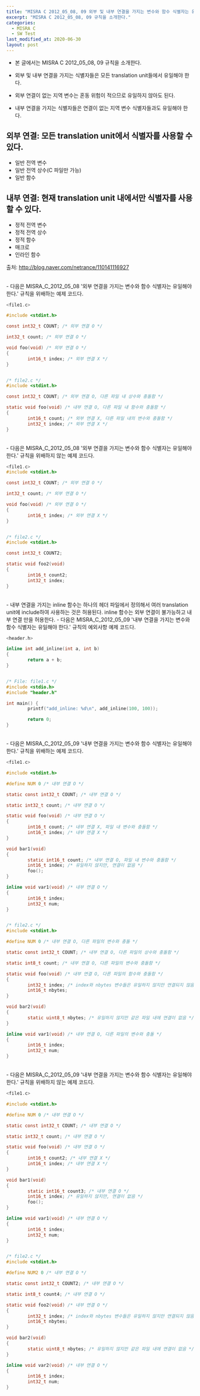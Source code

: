```yaml
---
title: "MISRA C 2012_05_08, 09 외부 및 내부 연결을 가지는 변수와 함수 식별자는 유일해야 한다."
excerpt: "MISRA C 2012_05_08, 09 규칙을 소개한다."
categories:
  - MISRA C
  - SW Test
last_modified_at: 2020-06-30
layout: post
---
```

- 본 글에서는 MISRA C 2012_05_08, 09 규칙을 소개한다.



- 외부 및 내부 연결을 가지는 식별자들은 모든 translation unit들에서 유일해야 한다.
- 외부 연결이 없는 지역 변수는 혼동 위험이 적으므로 유일하지 않아도 된다.
- 내부 연결을 가지는 식별자들은 연결이 없는 지역 변수 식별자들과도 유일해야 한다.

## 외부 연결: 모든 translation unit에서 식별자를 사용할 수 있다.
- 일반 전역 변수
- 일반 전역 상수(C 파일만 가능)
- 일반 함수

## 내부 연결: 현재 translation unit 내에서만 식별자를 사용할 수 있다.
- 정적 전역 변수
- 정적 전역 상수
- 정적 함수
- 매크로
- 인라인 함수

출처: <http://blog.naver.com/netrance/110141116927>

<br>
- 다음은 MISRA_C_2012_05_08 '외부 연결을 가지는 변수와 함수 식별자는 유일해야 한다.' 규칙을 위배하는 예제 코드다.

```c
<file1.c>

#include <stdint.h>

const int32_t COUNT; /* 외부 연결 O */

int32_t count; /* 외부 연결 O */

void foo(void) /* 외부 연결 O */
{
       	int16_t index; /* 외부 연결 X */
}


/* file2.c */
#include <stdint.h>

const int32_t COUNT; /* 외부 연결 O, 다른 파일 내 상수와 충돌함 */

static void foo(void) /* 내부 연결 O, 다른 파일 내 함수와 충돌함 */
{
       	int16_t count; /* 외부 연결 X, 다른 파일 내의 변수와 충돌함 */
       	int32_t index; /* 외부 연결 X */
}
```

<br>
- 다음은 MISRA_C_2012_05_08 '외부 연결을 가지는 변수와 함수 식별자는 유일해야 한다.' 규칙을 위배하지 않는 예제 코드다.

```c
<file1.c>
#include <stdint.h>

const int32_t COUNT; /* 외부 연결 O */

int32_t count; /* 외부 연결 O */

void foo(void) /* 외부 연결 O */
{
       	int16_t index; /* 외부 연결 X */
}


/* file2.c */
#include <stdint.h>

const int32_t COUNT2;

static void foo2(void)
{
       	int16_t count2;
       	int32_t index;
}
```

<br>
- 내부 연결을 가지는 inline 함수는 하나의 헤더 파일에서 정의해서 여러 translation unit에 include하여 사용하는 것은 허용된다. inline 함수는 외부 연결이 불가능하고 내부 연결 만을 허용한다.
- 다음은 MISRA_C_2012_05_09 '내부 연결을 가지는 변수와 함수 식별자는 유일해야 한다.' 규칙의 예외사항 예제 코드다.

```c
<header.h>

inline int add_inline(int a, int b)
{
       	return a + b;
}


/* File: file1.c */
#include <stdio.h>
#include "header.h"

int main() {
       	printf("add_inline: %d\n", add_inline(100, 100));

       	return 0;
}
```

<br>
- 다음은 MISRA_C_2012_05_09 '내부 연결을 가지는 변수와 함수 식별자는 유일해야 한다.' 규칙을 위배하는 예제 코드다.

```c
<file1.c>

#include <stdint.h>

#define NUM 0 /* 내부 연결 O */

static const int32_t COUNT; /* 내부 연결 O */

static int32_t count; /* 내부 연결 O */

static void foo(void) /* 내부 연결 O */
{
       	int16_t count; /* 내부 연결 X, 파일 내 변수와 충돌함 */
       	int16_t index; /* 내부 연결 X */
}

void bar1(void)
{
       	static int16_t count; /* 내부 연결 O, 파일 내 변수와 충돌함 */
       	int16_t index; /* 유일하지 않지만, 연결이 없음 */
       	foo();
}

inline void var1(void) /* 내부 연결 O */
{
       	int16_t index;
       	int32_t num;
}


/* file2.c */
#include <stdint.h>

#define NUM 0 /* 내부 연결 O, 다른 파일의 변수와 충돌 */

static const int32_t COUNT; /* 내부 연결 O, 다른 파일의 상수와 충돌함 */

static int8_t count; /* 내부 연결 O, 다른 파일의 변수와 충돌함 */

static void foo(void) /* 내부 연결 O, 다른 파일의 함수와 충돌함 */
{
       	int32_t index; /* index와 nbytes 변수들은 유일하지 않지만 연결되지 않음 */
       	int16_t nbytes;
}

void bar2(void)
{
       	static uint8_t nbytes; /* 유일하지 않지만 같은 파일 내에 연결이 없음 */
}

inline void var1(void) /* 내부 연결 O, 다른 파일의 변수와 충돌 */
{
       	int16_t index;
       	int32_t num;
}
```

<br>
- 다음은 MISRA_C_2012_05_09 '내부 연결을 가지는 변수와 함수 식별자는 유일해야 한다.' 규칙을 위배하지 않는 예제 코드다.

```c
<file1.c>

#include <stdint.h>

#define NUM 0 /* 내부 연결 O */

static const int32_t COUNT; /* 내부 연결 O */

static int32_t count; /* 내부 연결 O */

static void foo(void) /* 내부 연결 O */
{
       	int16_t count2; /* 내부 연결 X */
       	int16_t index; /* 내부 연결 X */
}

void bar1(void)
{
       	static int16_t count3; /* 내부 연결 O */
       	int16_t index; /* 유일하지 않지만, 연결이 없음 */
       	foo();
}

inline void var1(void) /* 내부 연결 O */
{
       	int16_t index;
       	int32_t num;
}


/* file2.c */
#include <stdint.h>

#define NUM2 0 /* 내부 연결 O */

static const int32_t COUNT2; /* 내부 연결 O */

static int8_t count4; /* 내부 연결 O */

static void foo2(void) /* 내부 연결 O */
{
       	int32_t index; /* index와 nbytes 변수들은 유일하지 않지만 연결되지 않음 */
       	int16_t nbytes;
}

void bar2(void)
{
       	static uint8_t nbytes; /* 유일하지 않지만 같은 파일 내에 연결이 없음 */
}

inline void var2(void) /* 내부 연결 O */
{
       	int16_t index;
       	int32_t num;
}
```
